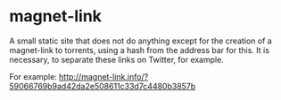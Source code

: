 # magnet-link
A small static site that does not do anything except for the creation of a magnet-link to torrents, using a hash from the address bar for this. It is necessary, to separate these links on Twitter, for example.

For example: http://magnet-link.info/?59066769b9ad42da2e508611c33d7c4480b3857b
